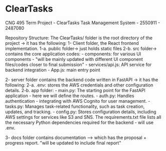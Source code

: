 # ClearTasks
CNG 495 Term Project -  ClearTasks Task Management System - 2550911 - 2487080

Repository Structure:
The ClearTasks/ folder is the root directory of the project -> it has the following:
1- Client folder, the React frontend implementation. 
    1-a. public folder-> just holds static files
    2-b. src folder-> contains the core application codes:
       - components: for various UI components - "will be mainly updated with different UI component files/codes closer to final submission"
       - services/api.js: API service for backend integration
       - App.js: main entry point
      

2- server folder contains the backend code written in FastAPI -> it has the following:
  2-a. .env: stores the AWS credentials and other configuration details.
  2-b. app folder:
    - main.py: The starting point for the FastAPI application - here we will define the routes.
    - auth.py: Handles authentication - integrating with AWS Cognito for user management.
    - tasks.py: Manages task-related functionality, such as task creation, updates, and tracking.
    - config.py: Stores configuration details, including AWS settings for services like S3 and SNS. The requirements.txt file lists all the necessary Python dependencies required for the backend - will use .env.


3- docs folder contains documentation --> which has the proposal + progress report. "will be updated to include final report"
